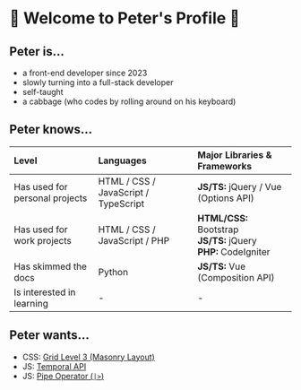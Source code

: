 # 🥬 Welcome to Peter's Profile 🥬

## Peter is...
- a front-end developer since 2023
- slowly turning into a full-stack developer
- self-taught
- a cabbage (who codes by rolling around on his keyboard)

## Peter knows...
| Level | Languages | Major Libraries & Frameworks |
| :-- | :-- | :-- |
| Has used for personal projects | HTML / CSS / JavaScript / TypeScript | **JS/TS:** jQuery / Vue (Options API) |
| Has used for work projects | HTML / CSS / JavaScript / PHP | **HTML/CSS:** Bootstrap <br> **JS/TS:** jQuery <br> **PHP:** CodeIgniter |
| Has skimmed the docs | Python | **JS/TS:** Vue (Composition API) |
| Is interested in learning | - | - |

## Peter wants...
- CSS: [Grid Level 3 (Masonry Layout)](https://drafts.csswg.org/css-grid-3/)
- JS: [Temporal API](https://github.com/tc39/proposal-temporal)
- JS: [Pipe Operator (`|>`)](https://github.com/tc39/proposal-pipeline-operator)
